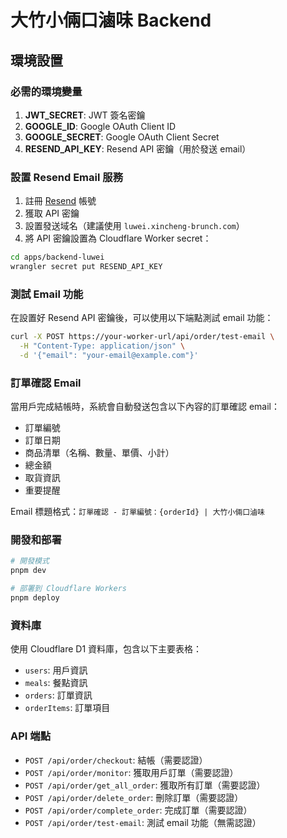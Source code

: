 # 大竹小倆口滷味 Backend

## 環境設置

### 必需的環境變量

1. **JWT_SECRET**: JWT 簽名密鑰
2. **GOOGLE_ID**: Google OAuth Client ID
3. **GOOGLE_SECRET**: Google OAuth Client Secret
4. **RESEND_API_KEY**: Resend API 密鑰（用於發送 email）

### 設置 Resend Email 服務

1. 註冊 [Resend](https://resend.com) 帳號
2. 獲取 API 密鑰
3. 設置發送域名（建議使用 `luwei.xincheng-brunch.com`）
4. 將 API 密鑰設置為 Cloudflare Worker secret：

```bash
cd apps/backend-luwei
wrangler secret put RESEND_API_KEY
```

### 測試 Email 功能

在設置好 Resend API 密鑰後，可以使用以下端點測試 email 功能：

```bash
curl -X POST https://your-worker-url/api/order/test-email \
  -H "Content-Type: application/json" \
  -d '{"email": "your-email@example.com"}'
```

### 訂單確認 Email

當用戶完成結帳時，系統會自動發送包含以下內容的訂單確認 email：

- 訂單編號
- 訂單日期
- 商品清單（名稱、數量、單價、小計）
- 總金額
- 取貨資訊
- 重要提醒

Email 標題格式：`訂單確認 - 訂單編號：{orderId} | 大竹小倆口滷味`

### 開發和部署

```bash
# 開發模式
pnpm dev

# 部署到 Cloudflare Workers
pnpm deploy
```

### 資料庫

使用 Cloudflare D1 資料庫，包含以下主要表格：

- `users`: 用戶資訊
- `meals`: 餐點資訊
- `orders`: 訂單資訊
- `orderItems`: 訂單項目

### API 端點

- `POST /api/order/checkout`: 結帳（需要認證）
- `POST /api/order/monitor`: 獲取用戶訂單（需要認證）
- `POST /api/order/get_all_order`: 獲取所有訂單（需要認證）
- `POST /api/order/delete_order`: 刪除訂單（需要認證）
- `POST /api/order/complete_order`: 完成訂單（需要認證）
- `POST /api/order/test-email`: 測試 email 功能（無需認證）
